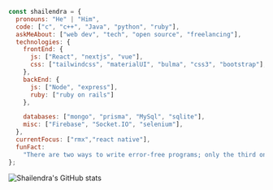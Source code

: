 
```javascript
const shailendra = {
  pronouns: "He" | "Him",
  code: ["c", "c++", "Java", "python", "ruby"],
  askMeAbout: ["web dev", "tech", "open source", "freelancing"],
  technologies: {
    frontEnd: {
      js: ["React", "nextjs", "vue"],
      css: ["tailwindcss", "materialUI", "bulma", "css3", "bootstrap"],
    },
    backEnd: {
      js: ["Node", "express"],
      ruby: ["ruby on rails"]
    },

    databases: ["mongo", "prisma", "MySql", "sqlite"],
    misc: ["Firebase", "Socket.IO", "selenium"],
  },
  currentFocus: ["rmx","react native"],
  funFact:
    "There are two ways to write error-free programs; only the third one works",
};
```
![Shailendra's GitHub stats](https://github-readme-stats.vercel.app/api?username=shailendra1703&show_icons=true&theme=tokyonight&count_private=true&border_color)
